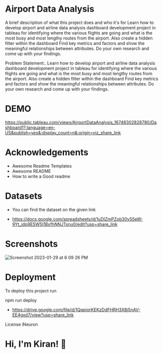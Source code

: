 # Airport Data Analysis


A brief description of what this project does and who it's for Learn how to develop airport and airline data analysis dashboard 
development project in tableau for identifying where the various flights are going and what is the most busy and most lengthy routes
from the airport. Also create a hidden filter within the dashboard Find key metrics and factors and show the meaningful relationships
between attributes. Do your own research and come up with your findings.

Problem Statement:.
Learn how to develop airport and airline data analysis dashboard development project in
tableau for identifying where the various flights are going and what is the most busy and
most lengthy routes from the airport. Also create a hidden filter within the dashboard
Find key metrics and factors and show the meaningful relationships between attributes.
Do your own research and come up with your findings.
# DEMO

https://public.tableau.com/views/AirportDataAnalysis_16748302828780/Dashboard1?:language=en-US&publish=yes&:display_count=n&:origin=viz_share_link




# Acknowledgements

* Awesome Readme Templates
* Awesome README
* How to write a Good readme


# Datasets
* You can find the dataset on the given link

* https://docs.google.com/spreadsheets/d/1uDIZmPZob30y55eW-9Yt_idp9ESW5I1BxfhNNJTsnu0/edit?usp=share_link

# Screenshots

![Screenshot 2023-01-29 at 6 09 26 PM](https://user-images.githubusercontent.com/105345517/215763752-32edf697-85da-4d6b-93d4-cb20f5ac2844.png)


# Deployment
To deploy this project run

npm run deploy 
  
* https://drive.google.com/file/d/1QqpiorKEKzDdFHRH3X8j5nAV-EE4gxd7/view?usp=share_link

License
iNeuron

# Hi, I'm Kiran! 👋
